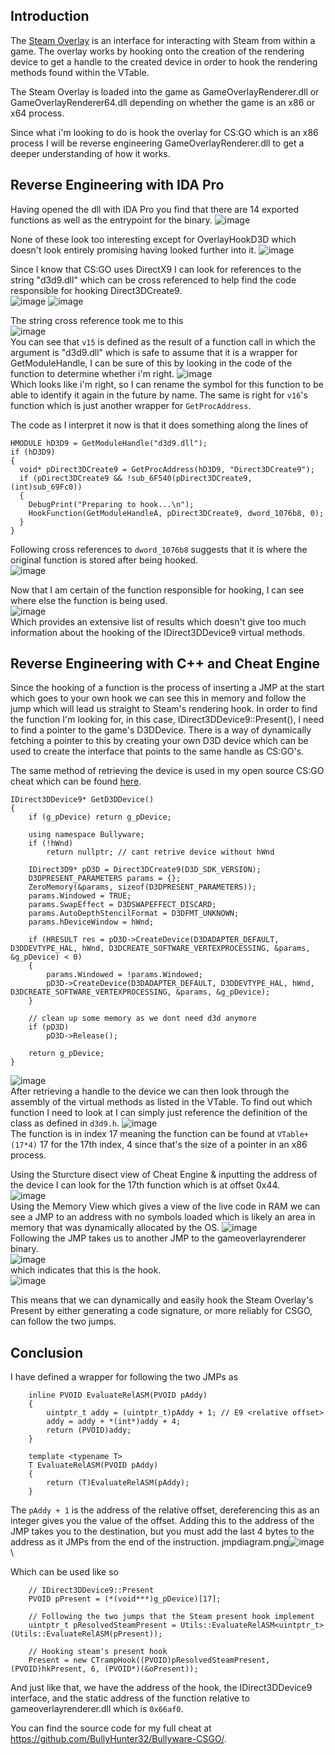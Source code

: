 ## Introduction

The [Steam Overlay](https://partner.steamgames.com/doc/features/overlay) is an interface for interacting with Steam from within a game. The overlay works by hooking onto the creation of the rendering device to get a handle to the created device in order to hook the rendering methods found within the VTable.

The Steam Overlay is loaded into the game as GameOverlayRenderer.dll or GameOverlayRenderer64.dll depending on whether the game is an x86 or x64 process.

Since what i'm looking to do is hook the overlay for CS:GO which is an x86 process I will be reverse engineering GameOverlayRenderer.dll to get a deeper understanding of how it works.

## Reverse Engineering with IDA Pro
Having opened the dll with IDA Pro you find that there are 14 exported functions as well as the entrypoint for the binary. 
![image](https://github.com/RegiSimkus/blogs/assets/91128330/9477cb3b-c831-4864-a8e7-7fad4bf7ce19)

None of these look too interesting except for OverlayHookD3D which doesn't look entirely promising having looked further into it.
![image](https://github.com/RegiSimkus/blogs/assets/91128330/7c967042-e224-4afb-a540-cfc582772664)

Since I know that CS:GO uses DirectX9 I can look for references to the string "d3d9.dll" which can be cross referenced to help find the code responsible for hooking Direct3DCreate9.\
![image](https://github.com/RegiSimkus/blogs/assets/91128330/6ee7af60-c110-4fab-af69-c1d58780d255)
![image](https://github.com/RegiSimkus/blogs/assets/91128330/bded2a1f-f30e-47c1-b459-a51b0263a108)

The string cross reference took me to this\
![image](https://github.com/RegiSimkus/blogs/assets/91128330/21552949-6ba8-489f-9b08-f39f08ec11e7)\
You can see that `v15` is defined as the result of a function call in which the argument is "d3d9.dll" which is safe to assume that it is a wrapper for GetModuleHandle, I can be sure of this by looking in the code of the function to determine whether i'm right.
![image](https://github.com/RegiSimkus/blogs/assets/91128330/7585f0b8-0fe1-4c08-9bb4-953644dda246)\
Which looks like i'm right, so I can rename the symbol for this function to be able to identify it again in the future by name.
The same is right for `v16`'s function which is just another wrapper for `GetProcAddress`.

The code as I interpret it now is that it does something along the lines of
```
HMODULE hD3D9 = GetModuleHandle("d3d9.dll");
if (hD3D9)
{
  void* pDirect3DCreate9 = GetProcAddress(hD3D9, "Direct3DCreate9");
  if (pDirect3DCreate9 && !sub_6F540(pDirect3DCreate9, (int)sub_69Fc0))
  {
    DebugPrint("Preparing to hook...\n");
    HookFunction(GetModuleHandleA, pDirect3DCreate9, dword_1076b8, 0);
  }
}
```
Following cross references to `dword_1076b8` suggests that it is where the original function is stored after being hooked.\
![image](https://github.com/RegiSimkus/blogs/assets/91128330/28e86a79-d44e-4bba-a292-d9e9586d16fa)

Now that I am certain of the function responsible for hooking, I can see where else the function is being used.\
![image](https://github.com/RegiSimkus/blogs/assets/91128330/d6ca0ba7-312f-46f2-8cc9-6f9a8afb4ef6)\
Which provides an extensive list of results which doesn't give too much information about the hooking of the IDirect3DDevice9 virtual methods.

## Reverse Engineering with C++ and Cheat Engine
Since the hooking of a function is the process of inserting a JMP at the start which goes to your own hook we can see this in memory and follow the jump which will lead us straight to Steam's rendering hook.
In order to find the function I'm looking for, in this case, IDirect3DDevice9::Present(), I need to find a pointer to the game's D3DDevice. There is a way of dynamically fetching a pointer to this by creating your own D3D device which can be used to create the interface that points to the same handle as CS:GO's.

The same method of retrieving the device is used in my open source CS:GO cheat which can be found [here](https://github.com/BullyHunter32/Bullyware-CSGO/blob/3d51da8cbaacb9fb436a00252545d03a8af8c4a0/Bullyware-CSGO/Bullyware/Render/D3DDevice.cpp#L6-L33).
```
IDirect3DDevice9* GetD3DDevice()
{
	if (g_pDevice) return g_pDevice;

	using namespace Bullyware;
	if (!hWnd)
		return nullptr; // cant retrive device without hWnd

	IDirect3D9* pD3D = Direct3DCreate9(D3D_SDK_VERSION);
	D3DPRESENT_PARAMETERS params = {};
	ZeroMemory(&params, sizeof(D3DPRESENT_PARAMETERS));
	params.Windowed = TRUE;
	params.SwapEffect = D3DSWAPEFFECT_DISCARD;
	params.AutoDepthStencilFormat = D3DFMT_UNKNOWN;
	params.hDeviceWindow = hWnd;

	if (HRESULT res = pD3D->CreateDevice(D3DADAPTER_DEFAULT, D3DDEVTYPE_HAL, hWnd, D3DCREATE_SOFTWARE_VERTEXPROCESSING, &params, &g_pDevice) < 0)
	{
		params.Windowed = !params.Windowed;
		pD3D->CreateDevice(D3DADAPTER_DEFAULT, D3DDEVTYPE_HAL, hWnd, D3DCREATE_SOFTWARE_VERTEXPROCESSING, &params, &g_pDevice);
	}

	// clean up some memory as we dont need d3d anymore
	if (pD3D)
		pD3D->Release();

	return g_pDevice;
}
```
![image](https://github.com/RegiSimkus/blogs/assets/91128330/2befe452-b652-4dff-901b-f30967492a60)\
After retrieving a handle to the device we can then look through the assembly of the virtual methods as listed in the VTable. To find out which function I need to look at I can simply just reference the definition of the class as defined in `d3d9.h`.
![image](https://github.com/RegiSimkus/blogs/assets/91128330/c104d204-7def-441e-a554-43f72e4a7ff4)\
The function is in index 17 meaning the function can be found at `VTable+(17*4)` 17 for the 17th index, 4 since that's the size of a pointer in an x86 process.

Using the Sturcture disect view of Cheat Engine & inputting the address of the device I can look for the 17th function which is at offset 0x44.\
![image](https://github.com/RegiSimkus/blogs/assets/91128330/59244937-c9dd-4e4e-84f0-232ba5094c6f)\
Using the Memory View which gives a view of the live code in RAM we can see a JMP to an address with no symbols loaded which is likely an area in memory that was dynamically allocated by the OS.
![image](https://github.com/RegiSimkus/blogs/assets/91128330/78607486-1ea4-47bf-8543-5f76b6f4e2f9)\
Following the JMP takes us to another JMP to the gameoverlayrenderer binary.\
![image](https://github.com/RegiSimkus/blogs/assets/91128330/962a8e4d-9bc6-4c03-b806-7fb7976e539d)\
which indicates that this is the hook.\
![image](https://github.com/RegiSimkus/blogs/assets/91128330/0c2dc160-2e83-4a89-9396-be15d3446ede)

This means that we can dynamically and easily hook the Steam Overlay's Present by either generating a code signature, or more reliably for CSGO, can follow the two jumps.

## Conclusion

I have defined a wrapper for following the two JMPs as
```
	inline PVOID EvaluateRelASM(PVOID pAddy)
	{
		uintptr_t addy = (uintptr_t)pAddy + 1; // E9 <relative offset>
		addy = addy + *(int*)addy + 4;
		return (PVOID)addy;
	}

	template <typename T>
	T EvaluateRelASM(PVOID pAddy)
	{
		return (T)EvaluateRelASM(pAddy);
	}
```
The `pAddy + 1` is the address of the relative offset, dereferencing this as an integer gives you the value of the offset. Adding this to the address of the JMP takes you to the destination, but you must add the last 4 bytes to the address as it JMPs from the end of the instruction.
jmpdiagram.png![image](https://github.com/RegiSimkus/blogs/assets/91128330/7a2d4e33-6331-40fc-ab47-ac932a368f5d)\

Which can be used like so
```
	// IDirect3DDevice9::Present
	PVOID pPresent = (*(void***)g_pDevice)[17];

	// Following the two jumps that the Steam present hook implement
	uintptr_t pResolvedSteamPresent = Utils::EvaluateRelASM<uintptr_t>(Utils::EvaluateRelASM(pPresent));

	// Hooking steam's present hook
	Present = new CTrampHook((PVOID)pResolvedSteamPresent, (PVOID)hkPresent, 6, (PVOID*)(&oPresent));
```
And just like that, we have the address of the hook, the IDirect3DDevice9 interface, and the static address of the function relative to gameoverlayrenderer.dll which is `0x66af0`.

You can find the source code for my full cheat at https://github.com/BullyHunter32/Bullyware-CSGO/.
